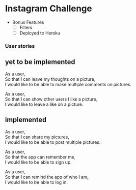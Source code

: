 Instagram Challenge
===================

* Bonus Features
  * [ ] Filters
  * [ ] Deployed to Heroku

### User stories

## yet to be implemented

As a user,   
So that I can leave my thoughts on a picture,   
I would like to be able to make multiple comments on pictures.

As a user,   
So that I can show other users I like a picture,   
I would like to leave a like on a picture.

## implemented

As a user,   
So that I can share my pictures,   
I would like to be able to post multiple pictures.

As a user,   
So that the app can remember me,   
I would like to be able to sign up.

As a user,   
So that I can remind the app of who I am,   
I would like to be able to log in.
